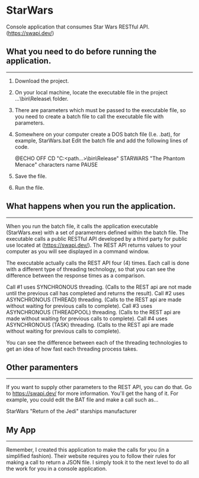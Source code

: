 # StarWars
Console application that consumes Star Wars RESTful API. (https://swapi.dev/)
## What you need to do before running the application.
***
1. Download the project.
2. On your local machine, locate the executable file in the project ...\bin\Release\ folder.
3. There are parameters which must be passed to the executable file, so you need to create a batch file to call the executable file with parameters.
4. Somewhere on your computer create a DOS batch file (I.e. <filename>.bat), for example, StarWars.bat
   Edit the batch file and add the following lines of code.

   @ECHO OFF
   CD "C:\<path...>\bin\Release\"
   STARWARS "The Phantom Menace" characters name
   PAUSE

5. Save the file.
6. Run the file.

## What happens when you run the application.
***
When you run the batch file, it calls the application executable (StarWars.exe) with a set of paramenters defined within the batch file.
The executable calls a public RESTful API developed by a third party for public use located at (https://swapi.dev/).
The REST API returns values to your computer as you will see displayed in a command window.

The executable actually calls the REST API four (4) times.
Each call is done with a different type of threading technology, so that you can see the difference between the response times as a comparison.

Call #1 uses SYNCHRONOUS threading. (Calls to the REST api are not made until the previous call has completed and returns the result).
Call #2 uses ASYNCHRONOUS (THREAD) threading. (Calls to the REST api are made without waiting for previous calls to complete).
Call #3 uses ASYNCHRONOUS (THREADPOOL) threading. (Calls to the REST api are made without waiting for previous calls to complete).
Call #4 uses ASYNCHRONOUS (TASK) threading. (Calls to the REST api are made without waiting for previous calls to complete).

You can see the difference between each of the threading technologies to get an idea of how fast each threading process takes.

## Other paramenters
***
If you want to supply other parameters to the REST API, you can do that.
Go to https://swapi.dev/ for more information. You'll get the hang of it.
For example, you could edit the BAT file and make a call such as...

StarWars "Return of the Jedi" starships manufacturer

## My App
***
Remember, I created this application to make the calls for you (in a simplified fashion).
Their website requires you to follow their rules for making a call to return a JSON file.
I simply took it to the next level to do all the work for you in a console application.
